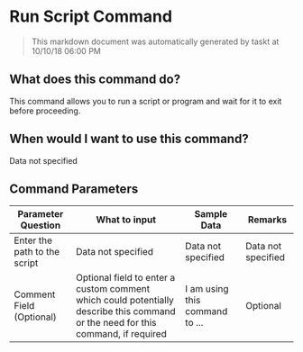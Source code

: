 <!--TITLE: Run Script Command -->
<!-- SUBTITLE: a command in the Programs/Process Commands group -->
# Run Script Command


> This markdown document was automatically generated by taskt at 10/10/18 06:00 PM


## What does this command do?
This command allows you to run a script or program and wait for it to exit before proceeding.


## When would I want to use this command?
Data not specified


## Command Parameters
| Parameter Question   	| What to input  	|  Sample Data 	| Remarks  	|
| ---                    | ---               | ---           | ---       |
|Enter the path to the script|Data not specified|Data not specified|Data not specified|
|Comment Field (Optional)|Optional field to enter a custom comment which could potentially describe this command or the need for this command, if required|I am using this command to ...|Optional|


